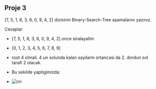 ## Proje 3
[7, 5, 1, 8, 3, 6, 0, 9, 4, 2] dizisinin Binary-Search-Tree aşamalarını yazınız.

Cevaplar 
- [7, 5, 1, 8, 3, 6, 0, 9, 4, 2] once siralayalim
- [0, 1, 2, 3, 4, 5, 6, 7, 8, 9] 

- root 4 olmali. 4 un solunda kalan sayilarin ortancasi da 2. dordun sol tarafi 2 olacak. 
- Bu sekilde yaptigimizda:
- ![nn](https://user-images.githubusercontent.com/62724247/166850040-47d29734-b49a-44cb-8e36-93bfe8be9bd1.PNG)

